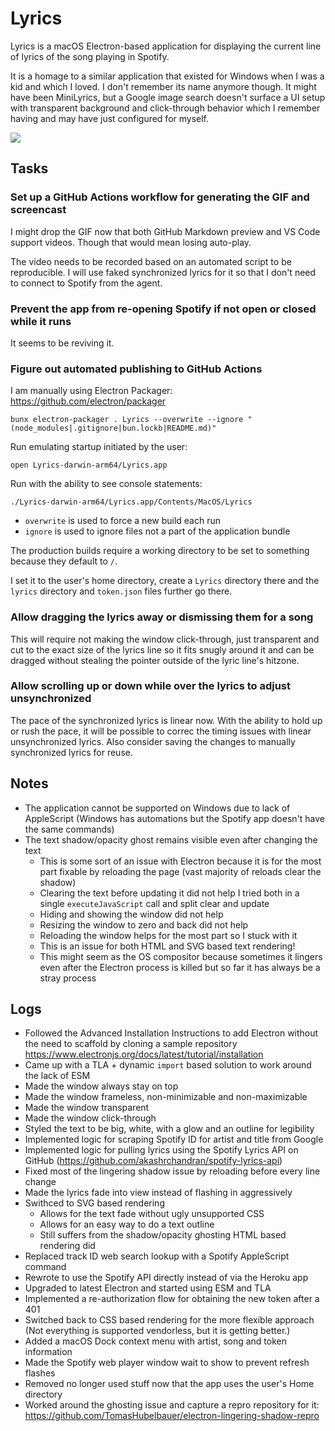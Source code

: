 # Lyrics

Lyrics is a macOS Electron-based application for displaying the current line of
lyrics of the song playing in Spotify.

It is a homage to a similar application that existed for Windows when I was a
kid and which I loved.
I don't remember its name anymore though.
It might have been MiniLyrics, but a Google image search doesn't surface a UI
setup with transparent background and click-through behavior which I remember
having and may have just configured for myself.

![](lyrics.gif)

## Tasks

### Set up a GitHub Actions workflow for generating the GIF and screencast

I might drop the GIF now that both GitHub Markdown preview and VS Code support
videos.
Though that would mean losing auto-play.

The video needs to be recorded based on an automated script to be reproducible.
I will use faked synchronized lyrics for it so that I don't need to connect to
Spotify from the agent.

### Prevent the app from re-opening Spotify if not open or closed while it runs

It seems to be reviving it.

### Figure out automated publishing to GitHub Actions

I am manually using Electron Packager:
https://github.com/electron/packager

```
bunx electron-packager . Lyrics --overwrite --ignore "(node_modules|.gitignore|bun.lockb|README.md)"
```

Run emulating startup initiated by the user:

```
open Lyrics-darwin-arm64/Lyrics.app
```

Run with the ability to see console statements:

```
./Lyrics-darwin-arm64/Lyrics.app/Contents/MacOS/Lyrics
```

- `overwrite` is used to force a new build each run
- `ignore` is used to ignore files not a part of the application bundle

The production builds require a working directory to be set to something because
they default to `/`.

I set it to the user's home directory, create a `Lyrics` directory there and the
`lyrics` directory and `token.json` files further go there.

### Allow dragging the lyrics away or dismissing them for a song

This will require not making the window click-through, just transparent and cut
to the exact size of the lyrics line so it fits snugly around it and can be
dragged without stealing the pointer outside of the lyric line's hitzone.

### Allow scrolling up or down while over the lyrics to adjust unsynchronized

The pace of the synchronized lyrics is linear now.
With the ability to hold up or rush the pace, it will be possible to correc the
timing issues with linear unsynchronized lyrics.
Also consider saving the changes to manually synchronized lyrics for reuse.

## Notes

- The application cannot be supported on Windows due to lack of AppleScript
  (Windows has automations but the Spotify app doesn't have the same commands)
- The text shadow/opacity ghost remains visible even after changing the text
  - This is some sort of an issue with Electron because it is for the most part
    fixable by reloading the page (vast majority of reloads clear the shadow)
  - Clearing the text before updating it did not help
    I tried both in a single `executeJavaScript` call and split clear and update
  - Hiding and showing the window did not help
  - Resizing the window to zero and back did not help
  - Reloading the window helps for the most part so I stuck with it
  - This is an issue for both HTML and SVG based text rendering!
  - This might seem as the OS compositor because sometimes it lingers even after
    the Electron process is killed but so far it has always be a stray process

## Logs

- Followed the Advanced Installation Instructions to add Electron without the
  need to scaffold by cloning a sample repository
  https://www.electronjs.org/docs/latest/tutorial/installation
- Came up with a TLA + dynamic `import` based solution to work around the lack
  of ESM
- Made the window always stay on top
- Made the window frameless, non-minimizable and non-maximizable
- Made the window transparent
- Made the window click-through
- Styled the text to be big, white, with a glow and an outline for legibility
- Implemented logic for scraping Spotify ID for artist and title from Google
- Implemented logic for pulling lyrics using the Spotify Lyrics API on GitHub
  (https://github.com/akashrchandran/spotify-lyrics-api)
- Fixed most of the lingering shadow issue by reloading before every line change
- Made the lyrics fade into view instead of flashing in aggressively
- Swithced to SVG based rendering
  - Allows for the text fade without ugly unsupported CSS
  - Allows for an easy way to do a text outline
  - Still suffers from the shadow/opacity ghosting HTML based rendering did
- Replaced track ID web search lookup with a Spotify AppleScript command
- Rewrote to use the Spotify API directly instead of via the Heroku app
- Upgraded to latest Electron and started using ESM and TLA
- Implemented a re-authorization flow for obtaining the new token after a 401
- Switched back to CSS based rendering for the more flexible approach
  (Not everything is supported vendorless, but it is getting better.)
- Added a macOS Dock context menu with artist, song and token information
- Made the Spotify web player window wait to show to prevent refresh flashes
- Removed no longer used stuff now that the app uses the user's Home directory
- Worked around the ghosting issue and capture a repro repository for it:
  https://github.com/TomasHubelbauer/electron-lingering-shadow-repro

